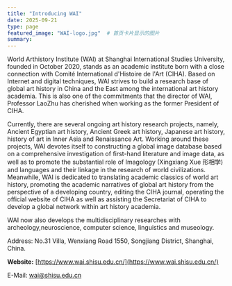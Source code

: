 ```yaml
---
title: "Introducing WAI"
date: 2025-09-21
type: page
featured_image: "WAI-logo.jpg"  # 首页卡片显示的图片
summary: 
---
```


World Arthistory Institute (WAI) at Shanghai International Studies University, founded in October 2020, stands as an academic institute born with a close connection with Comité International d'Histoire de l'Art (CIHA). Based on Internet and digital techniques, WAI strives to build a research base of global art history in China and the East among the international art history academia. This is also one of the commitments that the director of WAI, Professor LaoZhu has cherished when working as the former President of CIHA. 

Currently, there are several ongoing art history research projects, namely, Ancient Egyptian art history, Ancient Greek art history, Japanese art history, history of art in Inner Asia and Renaissance Art. Working around these projects, WAI devotes itself to constructing a global image database based on a comprehensive investigation of first-hand literature and image data, as well as to promote the substantial role of Imagology (Xingxiang Xue 形相学) and languages and their linkage in the research of world civilizations. Meanwhile, WAI is dedicated to translating academic classics of world art history, promoting the academic narratives of global art history from the perspective of a developing country, editing the CIHA journal, operating the official website of CIHA as well as assisting the Secretariat of CIHA to develop a global network within art history academia. 

WAI now also develops the multidisciplinary researches with archeology,neuroscience, computer science, linguistics and museology.

Address: No.31 Villa, Wenxiang Road 1550, Songjiang District, Shanghai, China.

**Website:** [https://www.wai.shisu.edu.cn/](https://www.wai.shisu.edu.cn/)

E-Mail: wai@shisu.edu.cn
